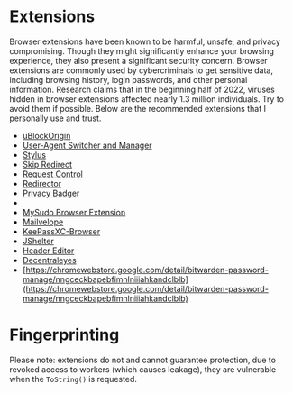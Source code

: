 # Extensions
Browser extensions have been known to be harmful, unsafe, and privacy compromising. Though they might significantly enhance your browsing experience, they also present a significant security concern. Browser extensions are commonly used by cybercriminals to get sensitive data, including browsing history, login passwords, and other personal information. Research claims that in the beginning half of 2022, viruses hidden in browser extensions affected nearly 1.3 million individuals. Try to avoid them if possible. Below are the recommended extensions that I personally use and trust. 

* [uBlockOrigin](https://chromewebstore.google.com/detail/ublock-origin/cjpalhdlnbpafiamejdnhcphjbkeiagm)
* [User-Agent Switcher and Manager](https://chromewebstore.google.com/detail/user-agent-switcher-and-m/bhchdcejhohfmigjafbampogmaanbfkg)
* [Stylus](https://add0n.com/stylus.html)
* [Skip Redirect](https://chromewebstore.google.com/detail/jaoafjdoijdconemdmodhbfpianehlon)
* [Request Control](https://chromewebstore.google.com/detail/gkadogdmakibilhnklflcgaennojgipd)
* [Redirector](https://chromewebstore.google.com/detail/ocgpenflpmgnfapjedencafcfakcekcd)
* [Privacy Badger](https://chromewebstore.google.com/detail/privacy-badger/pkehgijcmpdhfbdbbnkijodmdjhbjlgp)
* [](https://chromewebstore.google.com/detail/mysudo-browser-extension/ofdimlelfhojcplmfhpcehiehbekggan)
* [MySudo Browser Extension](https://chromewebstore.google.com/detail/mysudo-browser-extension/ofdimlelfhojcplmfhpcehiehbekggan)
* [Mailvelope](https://chromewebstore.google.com/detail/mailvelope/kajibbejlbohfaggdiogboambcijhkke)
* [KeePassXC-Browser](https://chromewebstore.google.com/detail/keepassxc-browser/oboonakemofpalcgghocfoadofidjkkk)
* [JShelter](https://chromewebstore.google.com/detail/ammoloihpcbognfddfjcljgembpibcmb)
* [Header Editor](https://chromewebstore.google.com/detail/header-editor/eningockdidmgiojffjmkdblpjocbhgh)
* [Decentraleyes](https://chromewebstore.google.com/detail/decentraleyes/ldpochfccmkkmhdbclfhpagapcfdljkj)
* [https://chromewebstore.google.com/detail/bitwarden-password-manage/nngceckbapebfimnlniiiahkandclblb](https://chromewebstore.google.com/detail/bitwarden-password-manage/nngceckbapebfimnlniiiahkandclblb)

# Fingerprinting
Please note: extensions do not and cannot guarantee protection, due to revoked access to workers (which causes leakage), they are vulnerable when the `ToString()` is requested.
